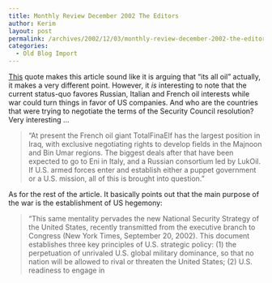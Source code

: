 ```yaml
---
title: Monthly Review December 2002 The Editors
author: Kerim
layout: post
permalink: /archives/2002/12/03/monthly-review-december-2002-the-editors/
categories:
  - Old Blog Import
---
```

<a href="http://www.monthlyreview.org/1202editor.htm" onclick="_gaq.push(['_trackEvent', 'outbound-article', 'http://www.monthlyreview.org/1202editor.htm', 'This']);" >This</a> quote makes this article sound like it is arguing that &#8220;its all oil&#8221; actually, it makes a very different point. However, it *is* interesting to note that the current status-quo favores Russian, Italian and French oil interests while war could turn things in favor of US companies. And who are the countries that were trying to negotiate the terms of the Security Council resolution? Very interesting &#8230;


>   &#8220;At present the French oil giant TotalFinaElf has the largest position in Iraq, with exclusive negotiating rights to develop fields in the Majnoon and Bin Umar regions. The biggest deals after that have been expected to go to Eni in Italy, and a Russian consortium led by LukOil. If U.S. armed forces enter and establish either a puppet government or a U.S. mission, all of this is brought into question.&#8221;


As for the rest of the article. It basically points out that the main purpose of the war is the establishment of US hegemony:


>   &#8220;This same mentality pervades the new National Security Strategy of the United States, recently transmitted from the executive branch to Congress (New York Times, September 20, 2002). This document establishes three key principles of U.S. strategic policy: (1) the perpetuation of unrivaled U.S. global military dominance, so that no nation will be allowed to rival or threaten the United States; (2) U.S. readiness to engage in  
>   

>   
>  